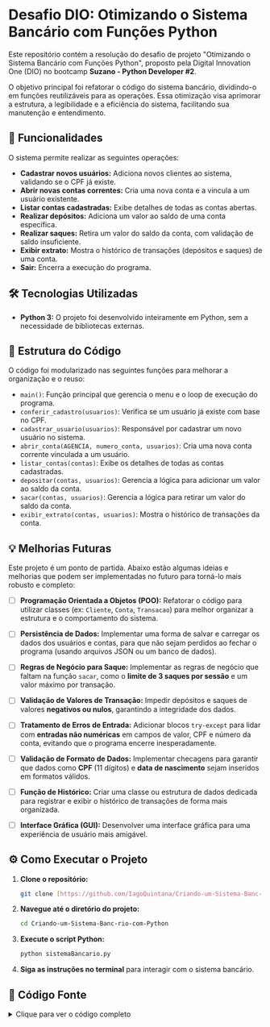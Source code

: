 # Desafio DIO: Otimizando o Sistema Bancário com Funções Python

Este repositório contém a resolução do desafio de projeto "Otimizando o Sistema Bancário com Funções Python", proposto pela Digital Innovation One (DIO) no bootcamp **Suzano - Python Developer #2**.

O objetivo principal foi refatorar o código do sistema bancário, dividindo-o em funções reutilizáveis para as operações. Essa otimização visa aprimorar a estrutura, a legibilidade e a eficiência do sistema, facilitando sua manutenção e entendimento.

## 🚀 Funcionalidades

O sistema permite realizar as seguintes operações:

-   **Cadastrar novos usuários:** Adiciona novos clientes ao sistema, validando se o CPF já existe.
-   **Abrir novas contas correntes:** Cria uma nova conta e a vincula a um usuário existente.
-   **Listar contas cadastradas:** Exibe detalhes de todas as contas abertas.
-   **Realizar depósitos:** Adiciona um valor ao saldo de uma conta específica.
-   **Realizar saques:** Retira um valor do saldo da conta, com validação de saldo insuficiente.
-   **Exibir extrato:** Mostra o histórico de transações (depósitos e saques) de uma conta.
-   **Sair:** Encerra a execução do programa.

## 🛠️ Tecnologias Utilizadas

-   **Python 3:** O projeto foi desenvolvido inteiramente em Python, sem a necessidade de bibliotecas externas.

## 🔧 Estrutura do Código

O código foi modularizado nas seguintes funções para melhorar a organização e o reuso:

-   `main()`: Função principal que gerencia o menu e o loop de execução do programa.
-   `conferir_cadastro(usuarios)`: Verifica se um usuário já existe com base no CPF.
-   `cadastrar_usuario(usuarios)`: Responsável por cadastrar um novo usuário no sistema.
-   `abrir_conta(AGENCIA, numero_conta, usuarios)`: Cria uma nova conta corrente vinculada a um usuário.
-   `listar_contas(contas)`: Exibe os detalhes de todas as contas cadastradas.
-   `depositar(contas, usuarios)`: Gerencia a lógica para adicionar um valor ao saldo da conta.
-   `sacar(contas, usuarios)`: Gerencia a lógica para retirar um valor do saldo da conta.
-   `exibir_extrato(contas, usuarios)`: Mostra o histórico de transações da conta.

## 💡 Melhorias Futuras

Este projeto é um ponto de partida. Abaixo estão algumas ideias e melhorias que podem ser implementadas no futuro para torná-lo mais robusto e completo:

- [ ] **Programação Orientada a Objetos (POO):** Refatorar o código para utilizar classes (ex: `Cliente`, `Conta`, `Transacao`) para melhor organizar a estrutura e o comportamento do sistema.
- [ ] **Persistência de Dados:** Implementar uma forma de salvar e carregar os dados dos usuários e contas, para que não sejam perdidos ao fechar o programa (usando arquivos JSON ou um banco de dados).
- [ ] **Regras de Negócio para Saque:** Implementar as regras de negócio que faltam na função `sacar`, como o **limite de 3 saques por sessão** e um valor máximo por transação.
- [ ] **Validação de Valores de Transação:** Impedir depósitos e saques de valores **negativos ou nulos**, garantindo a integridade dos dados.
- [ ] **Tratamento de Erros de Entrada:** Adicionar blocos `try-except` para lidar com **entradas não numéricas** em campos de valor, CPF e número da conta, evitando que o programa encerre inesperadamente.
- [ ] **Validação de Formato de Dados:** Implementar checagens para garantir que dados como **CPF** (11 dígitos) e **data de nascimento** sejam inseridos em formatos válidos.
- [ ] **Função de Histórico:** Criar uma classe ou estrutura de dados dedicada para registrar e exibir o histórico de transações de forma mais organizada.
- [ ] **Interface Gráfica (GUI):** Desenvolver uma interface gráfica para uma experiência de usuário mais amigável.

 
## ⚙️ Como Executar o Projeto

1.  **Clone o repositório:**
    ```bash
    git clone [https://github.com/IagoQuintana/Criando-um-Sistema-Banc-rio-com-Python.git](https://github.com/IagoQuintana/Criando-um-Sistema-Banc-rio-com-Python.git)
    ```

2.  **Navegue até o diretório do projeto:**
    ```bash
    cd Criando-um-Sistema-Banc-rio-com-Python
    ```

3.  **Execute o script Python:**
    ```bash
    python sistemaBancario.py
    ```
    
4.  **Siga as instruções no terminal** para interagir com o sistema bancário.
 

## 📄 Código Fonte

<details>
<summary>Clique para ver o código completo</summary>

```python
def conferir_cadastro(usuarios):
    cpf = input("Informe o CPF do usuário (somentos números):\n ")
    usuario = [usuario for usuario in usuarios if usuario['cpf'] == cpf]
    return cpf, usuario[0] if usuario else None


def cadastrar_usuario(usuarios):
    cpf, usuario = conferir_cadastro(usuarios)
    if usuario:
        print("Usuário já cadastrado\n")
        return
    nome = input("Informe o nome para cadastro: ")
    data_nascimento = input("Informe da data de nascimento: ")
    endereco = input("Informe o endereço: ")
    usuarios.append({"nome": nome, "data_nascimento": data_nascimento,
                     "cpf": cpf, "endereço": endereco})
    print("Usuário cadastrado!")


def abrir_conta(AGENCIA, numero_conta, usuarios):
    cpf, usuario = conferir_cadastro(usuarios)
    if usuario:
        conta = {'agencia': AGENCIA, 'c/c': numero_conta,
                 'titular': usuario, 'saldo': 0, "extrato": ""}
        print("Conta aberta com sucesso!\n")
        return conta
    print("Usúario não cadastrado! Abertura de conta encerrada.\n ")


def listar_contas(contas):
    for conta in contas:
        print(
            f"Agência: {conta['agencia']}\ncc: {conta['c/c']}\nTitular: {conta['titular']['nome']}\nSaldo: {conta['saldo']}\n")


def depositar(contas, usuarios):
    cpf, usuario = conferir_cadastro(usuarios)
    if not usuario:
        print("Usuário não encontrado")
        return
    cc = int(input("Informe o número da conta corrente"))
    for conta in contas:
        if conta['c/c'] == cc and usuario['nome'] == conta['titular']['nome']:
            deposito = int(input("Informe o valor do deposito: "))
            conta['saldo'] += deposito
            conta['extrato'] += f"Depósito:+R${deposito}\n "
            break

    else:
        print("Conta não encontrada")


def sacar(contas, usuarios):
    cpf, usuario = conferir_cadastro(usuarios)
    if not usuario:
        print("Usuário não encontrado")
        return
    cc = int(input("Informe o número da conta corrente"))

    for conta in contas:
        if conta['c/c'] == cc and usuario['nome'] == conta['titular']['nome']:
            saque = int(input("Informe o valor de saque"))
            while saque > conta['saldo']:
                saque = int(
                    input("Saldo insuficiente, informe novo valor de saque! "))
            conta['saldo'] -= saque
            conta['extrato'] += f"Saque:-R${saque}\n "
            break
    else:
        print("Conta não encontrada")


def exibir_extrato(contas, usuarios):
    cpf, usuario = conferir_cadastro(usuarios)
    if not usuario:
        print("Usuário não encontrado")
        return
    cc = int(input("Informe o número da conta corrente"))
    for conta in contas:
        if conta['c/c'] == cc and usuario['nome'] == conta['titular']['nome']:
            print(f"Extrato: ")
            print(
                f"Agência: {conta['agencia']}\nConta: {conta['c/c']}\nTitular: {conta['titular']['nome']}\n{conta['extrato']}")
            break
    else:
        print("Conta não encontrada")


def main():
    menu = """
        [nu] Novo usuário
        [nc] Nova conta
        [lc] Listar contas
        [d] Depositar
        [s] Sacar
        [e] Extrato
        [q] Sair
"""

    LIMITE_SAQUEs = 3
    AGENCIA = "001"
    contas = []
    usuarios = []
    while True:
        print(menu)
        entrada = input("Escolha a opção desejada: ")

        if entrada == 'nu':
            cadastrar_usuario(usuarios)

        elif entrada == 'nc':
            numero_conta = len(contas) + 1
            conta = abrir_conta(AGENCIA, numero_conta, usuarios)
            if conta:
                contas.append(conta)

        elif entrada == 'lc':
            listar_contas(contas)

        elif entrada == 'd':
            depositar(contas, usuarios)

        elif entrada == 's':
            sacar(contas, usuarios)

        elif entrada == 'e':
            exibir_extrato(contas, usuarios)

        elif entrada == 'q':
            break


if __name__ == '__main__':
    main()
